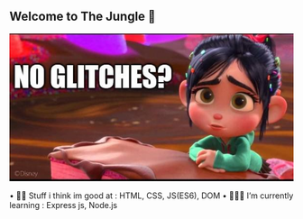 ## Welcome to The Jungle 🌴

<!--
**achmadshiddiqi/achmadshiddiqi** is a ✨ _special_ ✨ repository because its `README.md` (this file) appears on your GitHub profile.

Here are some ideas to get you started:

- 🔭 I’m currently working on ...
- 🌱 I’m currently learning ...
- 👯 I’m looking to collaborate on ...
- 🤔 I’m looking for help with ...
- 💬 Ask me about ...
- 📫 How to reach me: ...
- 😄 Pronouns: ...
- ⚡ Fun fact: ...
-->

![No Glithes?](/img/img.jpg)

• 🔭✨ Stuff i think im good at : HTML, CSS, JS(ES6), DOM
• 🌱🐱‍👤 I’m currently learning : Express js, Node.js
